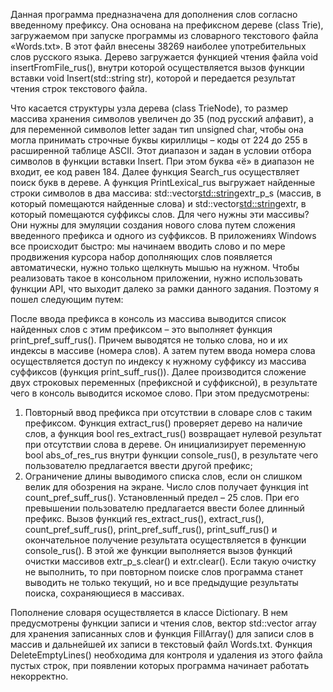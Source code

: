 Данная программа предназначена для дополнения слов согласно введенному префиксу. Она основана на префиксном дереве (class Trie), загружаемом при запуске программы из словарного текстового файла «Words.txt». В этот файл внесены 38269 наиболее употребительных слов русского языка. Дерево загружается функцией чтения файла void insertFromFile_rus(), внутри которой осуществляется вызов функции вставки void Insert(std::string str), которой и передается результат чтения строк текстового файла. 

Что касается структуры узла дерева (class TrieNode), то размер массива хранения символов увеличен до 35 (под русский алфавит), а для переменной символов letter задан тип unsigned char, чтобы она могла принимать строчные буквы кириллицы – коды от 224 до 255 в расширенной таблице ASCII. Этот диапазон и задан в условии отбора символов в функции вставки Insert. При этом буква «ё» в диапазон не входит, ее код равен 184.
Далее функция Search_rus осуществляет поиск букв в дереве. А функция PrintLexical_rus выгружает найденные строки символов в два массива: std::vector<std::string>extr_p_s (массив, в который помещаются найденные слова) и std::vector<std::string>extr, в который помещаются суффиксы слов. Для чего нужны эти массивы? Они нужны для эмуляции создания нового слова путем сложения введенного префикса и одного из суффиксов. В приложениях Windows все происходит быстро: мы начинаем вводить слово и по мере продвижения курсора набор дополняющих слов появляется автоматически, нужно только щелкнуть мышью на нужном. Чтобы реализовать такое в консольном приложении, нужно использовать функции API, что выходит далеко за рамки данного задания. Поэтому я пошел следующим путем:

После ввода префикса в консоль из массива выводится список найденных слов с этим префиксом – это выполняет функция print_pref_suff_rus(). Причем выводятся не только слова, но и их индексы в массиве (номера слов). А затем путем ввода номера слова осуществляется доступ по индексу к нужному суффиксу из массива суффиксов (функция print_suff_rus()). Далее производится сложение двух строковых переменных (префиксной и суффиксной), в результате чего в консоль выводится искомое слово. При этом предусмотрены:
1.	Повторный ввод префикса при отсутствии в словаре слов с таким префиксом. Функция extract_rus() проверяет дерево на наличие слов, а функция bool res_extract_rus() возвращает нулевой результат при отсутствии слова в дереве. Он инициализирует переменную bool abs_of_res_rus внутри функции console_rus(), в результате чего пользователю предлагается ввести другой префикс;
2.	Ограничение длины выводимого списка слов, если он слишком велик для обозрения на экране. Число слов получает функция int count_pref_suff_rus(). Установленный предел – 25 слов. При его превышении пользователю предлагается ввести более длинный префикс.
Вызов функций res_extract_rus(), extract_rus(), count_pref_suff_rus(), print_pref_suff_rus(),  print_suff_rus() и окончательное получение результата осуществляется в функции console_rus(). В этой же функции выполняется вызов функций очистки массивов extr_p_s.clear() и     extr.clear(). Если такую очистку не выполнить, то при повторном поиске слов программа станет выводить не только текущий, но и все предыдущие результаты поиска, сохраняющиеся в массивах.

Пополнение словаря осуществляется в классе Dictionary. В нем предусмотрены функции записи и чтения слов, вектор std::vector<Dictionary> array для хранения записанных слов и функция FillArray() для записи слов в массив и дальнейшей их записи в текстовый файл Words.txt. Функция DeleteEmptyLines() необходима для контроля и удаления  из этого файла пустых строк, при появлении которых программа начинает работать некорректно.
